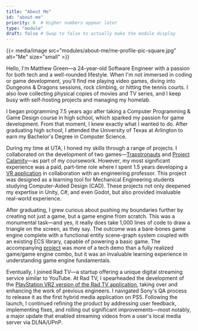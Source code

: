 ```yaml
---
title: "About Me"
id: "about-me"
priority: 0  # Higher numbers appear later
type: "module"
draft: false # Swap to false to actually make the module display
---
```


{{< media/image src="modules/about-me/me-profile-pic-square.jpg" alt="Me" size="small" >}}

Hello, I'm Matthew Green—a 24-year-old Software Engineer with a passion for both tech and a well-rounded lifestyle. When I'm not immersed in coding or game development, you'll find me playing video games, diving into Dungeons & Dragons sessions, rock climbing, or hitting the tennis courts. I also love collecting physical copies of movies and TV series, and I keep busy with self-hosting projects and managing my homelab.

I began programming 7.5 years ago after taking a Computer Programming & Game Design course in high school, which sparked my passion for game development. From that moment, I knew exactly what I wanted to do. After graduating high school, I attended the University of Texas at Arlington to earn my Bachelor's Degree in Computer Science.

During my time at UTA, I honed my skills through a range of projects. I collaborated on the development of two games—[Trapstronauts](/trapstronauts/) and [Project Calamity](/project-calamity/)—as part of my coursework. However, my most significant experience was a paid, part-time role where I spent 1.5 years developing a [VR application](/cad-model-viewer/) in collaboration with an engineering professor. This project was designed as a learning tool for Mechanical Engineering students studying Computer-Aided Design (CAD). These projects not only deepened my expertise in Unity, C#, and even Godot, but also provided invaluable real-world experience.

After graduating, I grew curious about pushing my boundaries further by creating not just a game, but a game engine from scratch. This was a monumental task—and yes, it really does take 1,000 lines of code to draw a triangle on the screen, as they say. The outcome was a bare-bones game engine complete with a functional entity scene-graph system coupled with an existing ECS library, capable of powering a basic game. The accompanying [project](/game-engine-tech-demo/) was more of a tech demo than a fully realized game/game engine combo, but it was an invaluable learning experience in understanding game engine fundamentals.

Eventually, I joined Rad TV—a startup offering a unique digital streaming service similar to YouTube. At Rad TV, I spearheaded the development of the [PlayStation VR2 version of the Rad TV application](/rad-tv-for-ps-vr2/), taking over and enhancing the work of previous engineers. I navigated Sony's QA process to release it as the first hybrid media application on PS5. Following the launch, I continued refining the product by addressing user feedback, implementing fixes, and rolling out significant improvements—most notably, a major update that enabled streaming videos from a user's local media server via DLNA/UPnP.
